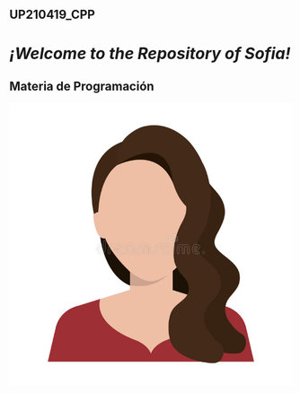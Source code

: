 ## UP210419_CPP
# ***¡Welcome to the Repository of Sofia!***
## Materia de Programación 

![Imagen](/imagenes/icono-ejecutivo-joven-del-perfil-de-la-mujer-81933530.jpg)
